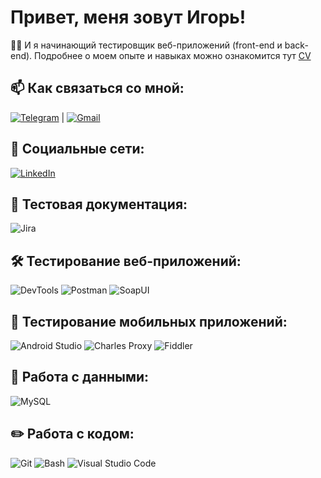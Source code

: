 # Привет, меня зовут Игорь!
👨‍💻 И я начинающий тестировщик веб-приложений (front-end и back-end). Подробнее о моем опыте и навыках можно ознакомится тут 
[CV](https://drive.google.com/file/d/1f8qqIzgHpxJHEamTF5JKCR_IfY2dPYNg/view?usp=sharing)

## 📫 Как связаться со мной:
[![Telegram](https://img.shields.io/badge/Telegram-26A5E4?style=flat&logo=telegram&logoColor=white)](https://t.me/The_chief_of_kiwi) | [![Gmail](https://img.shields.io/badge/Gmail-D14836?style=flat&logo=gmail&logoColor=white)](mailto:kivishevigor@gmail.com)

## 🤝 Социальные сети:
[![LinkedIn](https://img.shields.io/badge/LinkedIn-0077B5?style=flat&logo=linkedin&logoColor=white)](https://www.linkedin.com/in/igor-kivishev-a17252332/) 


## 📁 Тестовая документация:
![Jira](https://img.shields.io/badge/Jira-0052CC?style=flat&logo=jira&logoColor=white)


## 🛠 Тестирование веб-приложений:
![DevTools](https://img.shields.io/badge/DevTools-000000?style=flat&logo=googlechrome&logoColor=white)
![Postman](https://img.shields.io/badge/Postman-FF6C37?style=flat&logo=postman&logoColor=white)
![SoapUI](https://img.shields.io/badge/SoapUI-1B8F2B?style=flat&logo=soapui&logoColor=white)

## 📱 Тестирование мобильных приложений:
![Android Studio](https://img.shields.io/badge/Android%20Studio-3DDC84?style=flat&logo=androidstudio&logoColor=white)
![Charles Proxy](https://img.shields.io/badge/Charles-2E2E2E?style=flat&logo=charles&logoColor=white)
![Fiddler](https://img.shields.io/badge/Fiddler-7B3F00?style=flat&logo=fiddler&logoColor=white)

## 💾 Работа с данными:
![MySQL](https://img.shields.io/badge/MySQL-00758F?style=flat&logo=mysql&logoColor=white)


## ✏️ Работа с кодом:
![Git](https://img.shields.io/badge/Git-F05032?style=flat&logo=git&logoColor=white)
![Bash](https://img.shields.io/badge/Bash-4EAA25?style=flat&logo=gnubash&logoColor=white)
![Visual Studio Code](https://img.shields.io/badge/Visual%20Studio%20Code-007ACC?style=flat&logo=visualstudiocode&logoColor=white)